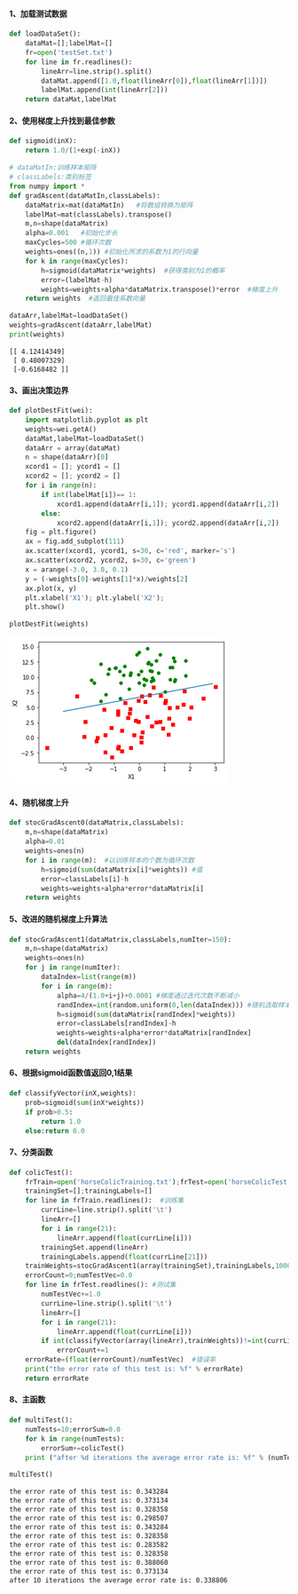 
#### 1、加载测试数据


```python
def loadDataSet():
    dataMat=[];labelMat=[]
    fr=open('testSet.txt')
    for line in fr.readlines():
        lineArr=line.strip().split()
        dataMat.append([1.0,float(lineArr[0]),float(lineArr[1])])
        labelMat.append(int(lineArr[2]))
    return dataMat,labelMat
```

#### 2、使用梯度上升找到最佳参数


```python
def sigmoid(inX):
    return 1.0/(1+exp(-inX))
```


```python
# dataMatIn:训练样本矩阵 
# classLabels:类别标签
from numpy import *
def gradAscent(dataMatIn,classLabels):
    dataMatrix=mat(dataMatIn)   #将数组转换为矩阵
    labelMat=mat(classLabels).transpose()
    m,n=shape(dataMatrix)  
    alpha=0.001   #初始化步长
    maxCycles=500 #循环次数
    weights=ones((n,1)) #初始化所求的系数为1的行向量
    for k in range(maxCycles):
        h=sigmoid(dataMatrix*weights)  #获得类别为1的概率
        error=(labelMat-h)
        weights=weights+alpha*dataMatrix.transpose()*error  #梯度上升
    return weights  #返回最佳系数向量
```


```python
dataArr,labelMat=loadDataSet()
weights=gradAscent(dataArr,labelMat)
print(weights)
```

    [[ 4.12414349]
     [ 0.48007329]
     [-0.6168482 ]]


#### 3、画出决策边界


```python
def plotDestFit(wei):
    import matplotlib.pyplot as plt
    weights=wei.getA()
    dataMat,labelMat=loadDataSet()
    dataArr = array(dataMat)
    n = shape(dataArr)[0] 
    xcord1 = []; ycord1 = []
    xcord2 = []; ycord2 = []
    for i in range(n):
        if int(labelMat[i])== 1:
            xcord1.append(dataArr[i,1]); ycord1.append(dataArr[i,2])
        else:
            xcord2.append(dataArr[i,1]); ycord2.append(dataArr[i,2])
    fig = plt.figure()
    ax = fig.add_subplot(111)
    ax.scatter(xcord1, ycord1, s=30, c='red', marker='s')
    ax.scatter(xcord2, ycord2, s=30, c='green')
    x = arange(-3.0, 3.0, 0.1)
    y = (-weights[0]-weights[1]*x)/weights[2]
    ax.plot(x, y)
    plt.xlabel('X1'); plt.ylabel('X2');
    plt.show()

```


```python
plotDestFit(weights)
```


![png](output_8_0.png)


#### 4、随机梯度上升


```python
def stocGradAscent0(dataMatrix,classLabels):
    m,n=shape(dataMatrix)
    alpha=0.01
    weights=ones(n)
    for i in range(m):  #以训练样本的个数为循环次数
        h=sigmoid(sum(dataMatrix[i]*weights)) #值
        error=classLabels[i]-h
        weights=weights+alpha*error*dataMatrix[i]
    return weights
```

#### 5、改进的随机梯度上升算法


```python
def stocGradAscent1(dataMatrix,classLabels,numIter=150):
    m,n=shape(dataMatrix)
    weights=ones(n)
    for j in range(numIter):
        dataIndex=list(range(m))
        for i in range(m):
            alpha=4/(1.0+i+j)+0.0001 #梯度通过迭代次数不断减小
            randIndex=int(random.uniform(0,len(dataIndex))) #随机选取样本来更新回归系数
            h=sigmoid(sum(dataMatrix[randIndex]*weights))
            error=classLabels[randIndex]-h
            weights=weights+alpha*error*dataMatrix[randIndex]
            del(dataIndex[randIndex])
    return weights
```

#### 6、根据sigmoid函数值返回0,1结果


```python
def classifyVector(inX,weights):
    prob=sigmoid(sum(inX*weights))
    if prob>0.5:
        return 1.0
    else:return 0.0
```

#### 7、分类函数


```python
def colicTest():
    frTrain=open('horseColicTraining.txt');frTest=open('horseColicTest.txt')
    trainingSet=[];trainingLabels=[]
    for line in frTrain.readlines():  #训练集
        currLine=line.strip().split('\t')
        lineArr=[]
        for i in range(21):
            lineArr.append(float(currLine[i]))
        trainingSet.append(lineArr)
        trainingLabels.append(float(currLine[21]))
    trainWeights=stocGradAscent1(array(trainingSet),trainingLabels,1000)  #获得最优系数
    errorCount=0;numTestVec=0.0
    for line in frTest.readlines(): #测试集
        numTestVec+=1.0
        currLine=line.strip().split('\t')
        lineArr=[]
        for i in range(21):
            lineArr.append(float(currLine[i]))
        if int(classifyVector(array(lineArr),trainWeights))!=int(currLine[21]):  #计算分类错误的次数
            errorCount+=1
    errorRate=(float(errorCount)/numTestVec)  #错误率
    print("the error rate of this test is: %f" % errorRate)
    return errorRate
```

#### 8、主函数


```python
def multiTest():
    numTests=10;errorSum=0.0
    for k in range(numTests):
        errorSum+=colicTest()
    print ("after %d iterations the average error rate is: %f" % (numTests, errorSum/float(numTests)))
```


```python
multiTest()
```

    the error rate of this test is: 0.343284
    the error rate of this test is: 0.373134
    the error rate of this test is: 0.328358
    the error rate of this test is: 0.298507
    the error rate of this test is: 0.343284
    the error rate of this test is: 0.328358
    the error rate of this test is: 0.283582
    the error rate of this test is: 0.328358
    the error rate of this test is: 0.388060
    the error rate of this test is: 0.373134
    after 10 iterations the average error rate is: 0.338806

